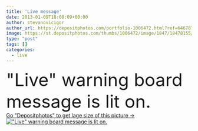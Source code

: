 ```yaml
---
title: 'Live message'
date: 2013-01-09T18:08:09+00:00
author: stevanovicigor
author_url: https://depositphotos.com/portfolio-1006472.html?ref=64678756
image: https://st.depositphotos.com/thumbs/1006472/image/1847/18478155/api_thumb_450.jpg?forcejpeg=true
type: "post"
tags: []
categories: 
  - live
---
```

<div aling="center">
            <font size="60"> "Live" warning board message is lit on.</font>   
</div>
<div>
    <a href='https://st.depositphotos.com/thumbs/1006472/image/1847/18478155/api_thumb_450.jpg?forcejpeg=true?ref=64678756' target=_blank > Go "Depositphotos" to get lage size of this picture ->
        <img href='https://st.depositphotos.com/thumbs/1006472/image/1847/18478155/api_thumb_450.jpg?forcejpeg=true?ref=64678756' src='https://st.depositphotos.com/1006472/1847/i/950/depositphotos_18478155-stock-photo-live-message.jpg?forcejpeg=true' alt='"Live" warning board message is lit on.' >
    </a>
</div>
